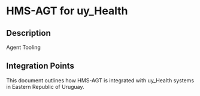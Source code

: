 # HMS-AGT for uy_Health

## Description

Agent Tooling

## Integration Points

This document outlines how HMS-AGT is integrated with uy_Health systems in Eastern Republic of Uruguay.
